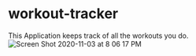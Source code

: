# workout-tracker
This Application keeps track of all the workouts you do.
![Screen Shot 2020-11-03 at 8 06 17 PM](https://user-images.githubusercontent.com/67445858/98060788-1674de80-1e10-11eb-8a8e-ff188353820e.png)

